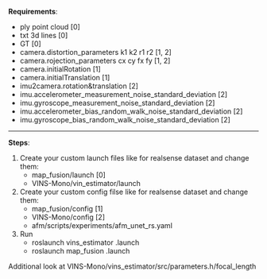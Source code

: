 **Requirements**:
- ply point cloud [0]
- txt 3d lines [0]
- GT [0]
- camera.distortion_parameters k1 k2 r1 r2 [1, 2]
- camera.rojection_parameters cx cy fx fy [1, 2]
- camera.initialRotation [1]
- camera.initialTranslation [1]
- imu2camera.rotation&translation [2]
- imu.accelerometer_measurement_noise_standard_deviation [2]
- imu.gyroscope_measurement_noise_standard_deviation [2]
- imu.accelerometer_bias_random_walk_noise_standard_deviation [2]
- imu.gyroscope_bias_random_walk_noise_standard_deviation [2]

---
**Steps**:
1. Create your custom launch files like for realsense dataset and change them:
    - map_fusion/launch [0]
    - VINS-Mono/vin_estimator/launch
2. Create your custom config filse like for realsense dataset and change them:
    - map_fusion/config [1]
    - VINS-Mono/config [2]
    - afm/scripts/experiments/afm_unet_rs.yaml
3. Run
    - roslaunch vins_estimator <your>.launch 
    - roslaunch map_fusion <your>.launch

Additional look at VINS-Mono/vins_estimator/src/parameters.h/focal_length
